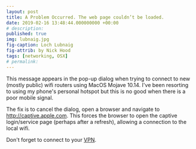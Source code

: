 ```yaml
---
layout: post
title: A Problem Occurred. The web page couldn’t be loaded.
date: 2019-02-16 13:48:44.000000000 +00:00
# description: 
published: true
img: lubnaig.jpg
fig-caption: Loch Lubnaig 
fig-attrib: by Nick Hood
tags: [networking, OSX]
# permalink: 
---
```

This message appears in the pop-up dialog when trying to connect to new (mostly public) wifi routers using MacOS Mojave 10.14. I've been resorting to using my phone's personal hotspot but this is no good when there is a poor mobile signal.

The fix is to cancel the dialog, open a browser and navigate to <a href="http://captive.apple.com">http://captive.apple.com</a>. This forces the browser to open the captive login/service page (perhaps after a refresh), allowing a connection to the local wifi. 

Don't forget to connect to your <a href="https://protonvpn.com/">VPN</a>.
